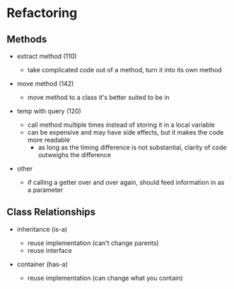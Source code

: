# Refactoring

## Methods
- extract method (110)
  - take complicated code out of a method, turn it into its own method

- move method (142)
  - move method to a class it's better suited to be in

- temp with query (120)
  - call method multiple times instead of storing it in a local variable
  - can be expensive and may have side effects, but it makes the code more readable
    - as long as the timing difference is not substantial, clarity of code outweighs the difference

- other
  - if calling a getter over and over again, should feed information in as a parameter

## Class Relationships
- inheritance (is-a)
  - reuse implementation (can't change parents)
  - reuse interface

- container (has-a)
  - reuse implementation (can change what you contain)
